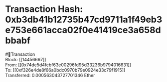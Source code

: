 
Transaction Hash: 0xb3db41b12735b47cd9711a1f49eb3e753e661acca02f0e41419ce3a658dbbabf
====================================================================================
  
#💸Transaction  
Block: [[14456667]]  
From: [[0x74de5d4fcbf63e00296fd95d33236b9794016631]]  
To: [[0xf326e4de8f66a0bdc0970b79e0924e33c79f1915]]  
Transferred: 0.000563043727701346 Ether